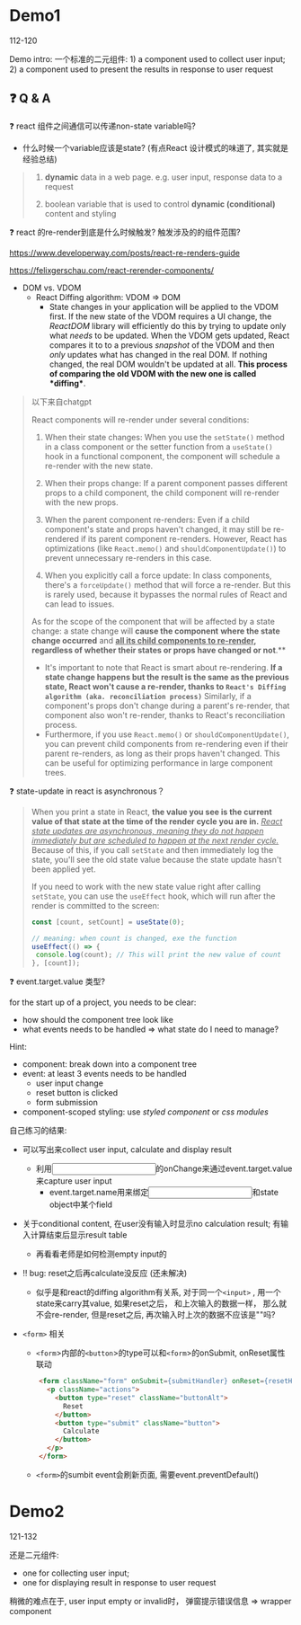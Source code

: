 # Demo1

112-120

Demo intro: 一个标准的二元组件: 1) a component used to collect user input; 2) a component used to present the results in response to user request

## :question: Q & A

:question: react 组件之间通信可以传递non-state variable吗?

+ 什么时候一个variable应该是state? (有点React 设计模式的味道了, 其实就是经验总结)

> 1. **dynamic** data in a web page. e.g. user input, response data to a request
>
> 2. boolean variable that is used to control **dynamic (conditional)** content and styling

:question: react 的re-render到底是什么时候触发? 触发涉及的的组件范围?

https://www.developerway.com/posts/react-re-renders-guide

https://felixgerschau.com/react-rerender-components/

+ DOM vs. VDOM
  + React Diffing algorithm: VDOM => DOM
    +  State changes in your application will be applied to the VDOM first. If the new state of the VDOM requires a UI change, the *ReactDOM* library will efficiently do this by trying to update only what *needs* to be updated. When the VDOM gets updated, React compares it to to a previous *snapshot* of the VDOM and then *only* updates what has changed in the real DOM. If nothing changed, the real DOM wouldn't be updated at all. **This process of comparing the old VDOM with the new one is called \*diffing\***. 

> 以下来自chatgpt
>
> React components will re-render under several conditions:
>
> 1. When their state changes: When you use the `setState()` method in a class component or the setter function from a `useState()` hook in a functional component, the component will schedule a re-render with the new state.
>
> 2. When their props change: If a parent component passes different props to a child component, the child component will re-render with the new props.
>
> 3. When the parent component re-renders: Even if a child component's state and props haven't changed, it may still be re-rendered if its parent component re-renders. However, React has optimizations (like `React.memo()` and `shouldComponentUpdate()`) to prevent unnecessary re-renders in this case.
>
> 4. When you explicitly call a force update: In class components, there's a `forceUpdate()` method that will force a re-render. But this is rarely used, because it bypasses the normal rules of React and can lead to issues.
>
> As for the scope of the component that will be affected by a state change: a state change will **cause the component** **where the state change occurred** and **<u>all its child components to re-render</u>,  regardless of whether their states or props have changed or not**.**
>
> + It's important to note that React is smart about re-rendering. **If a state change happens but the result is the same as the previous state, React won't cause a re-render, thanks to `React's Diffing algorithm (aka. reconciliation process)`** Similarly, if a component's props don't change during a parent's re-render, that component also won't re-render, thanks to React's reconciliation process.
> + Furthermore, if you use `React.memo()` or `shouldComponentUpdate()`, you can prevent child components from re-rendering even if their parent re-renders, as long as their props haven't changed. This can be useful for optimizing performance in large component trees.

:question: state-update in react is asynchronous？

> When you print a state in React, **the value you see is the current value of that state at the time of the render cycle you are in.** <u>*React state updates are asynchronous, meaning they do not happen immediately but are scheduled to happen at the next render cycle.*</u> Because of this, if you call `setState` and then immediately log the state, you'll see the old state value because the state update hasn't been applied yet.
>
> If you need to work with the new state value right after calling `setState`, you can use the `useEffect` hook, which will run after the render is committed to the screen:
>
> ```js
> const [count, setCount] = useState(0);
> 
> // meaning: when count is changed, exe the function
> useEffect(() => {
>  console.log(count); // This will print the new value of count
> }, [count]);
> ```

:question: event.target.value 类型?





for the start up of a project, you needs to be clear: 

+ how should the component tree look like
+ what events needs to be handled => what state do I need to manage?



Hint: 

+ component: break down into a component tree
+ event:  at least 3 events needs to be handled 
  + user input change
  + reset button is clicked
  + form submission
+ component-scoped styling: use *styled component* or *css modules*



自己练习的结果:

+ 可以写出来collect user input, calculate and display result
  + 利用<input/>的onChange来通过event.target.value来capture user input
    + event.target.name用来绑定<input/>和state object中某个field

+ 关于conditional content, 在user没有输入时显示no calculation result; 有输入计算结束后显示result table
  + 再看看老师是如何检测empty input的

+ :bangbang: bug: reset之后再calculate没反应 (还未解决)

  + 似乎是和react的diffing algorithm有关系,  对于同一个`<input>` , 用一个state来carry其value, 如果reset之后， 和上次输入的数据一样， 那么就不会re-render, 但是reset之后, 再次输入时上次的数据不应该是""吗? 
  
+ `<form>` 相关

  + `<form`>内部的`<button`>的type可以和`<form`>的onSubmit, onReset属性联动

  ```html
      <form className="form" onSubmit={submitHandler} onReset={resetHandler}>
        <p className="actions">
          <button type="reset" className="buttonAlt">
            Reset
          </button>
          <button type="submit" className="button">
            Calculate
          </button>
        </p>
      </form>
  ```

  + `<form>`的sumbit event会刷新页面, 需要event.preventDefault()





# Demo2

121-132

还是二元组件: 

+ one for collecting user input; 
+ one for displaying result in response to  user request

稍微的难点在于, user input empty or invalid时， 弹窗提示错误信息 => wrapper component







